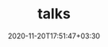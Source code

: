 ---
title: "talks"
date: 2020-11-20T17:51:47+03:30
draft: false
headless: true

# all icons by [feathericons.com](https://https://feathericons.com//) are supported
show_news_icons: true
default_news_icon: "file-text"

num_news: 5

news_items:
#- text: "I joined [The Coolest Startup in the World](https://goodluck.com) as the CEO"
#  extra_text: "August 2023."
#  date: 2023-11-20
#- text: "How to deploy in the era of cloud services?"
#  link: https://https://feathericons.com//
#  extra_text: "Software Engineering Daily Podcast, Feb. 2021."
#  date: 2022-11-20
#- text: "The new era of software engineering"
#  link: https://https://feathericons.com//
#  extra_text: "Software Engineering Daily Podcast, Jan. 2020."
#  icon: "youtube"
#  date: 2020-11-20

- text: "Modern JavaScript Packaging"
  link: https://www.youtube.com/watch?v=1aV1uM64rk4
  extra_text: "India Linux User Group Delhi, Apr 2020"
  icon: "youtube"
  date: 2020-04-19


- text: "How Not To Ask Questions"
  link: https://www.youtube.com/watch?v=V9HHfMbb3gA&t=54s
  extra_text: "PyData Delhi, Oct 2019."
  icon: "youtube"
  date: 2019-10-17

- text: "Everything You Should Know About Genetic Algorithms"
  link: https://www.youtube.com/watch?v=GBD_fTbvVjQ
  extra_text: "PyData Delhi, Jan 2019."
  icon: "youtube"
  date: 2019-01-20

---